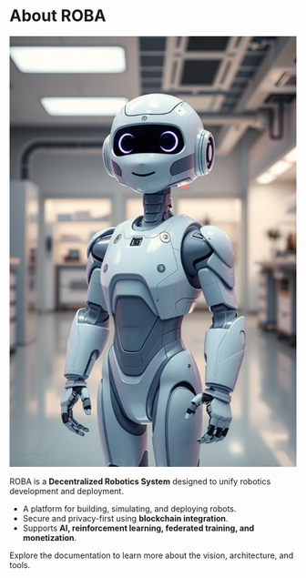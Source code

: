 # About ROBA

![ROBA Overview](../static/robot.png)

ROBA is a **Decentralized Robotics System** designed to unify robotics development and deployment.  

- A platform for building, simulating, and deploying robots.  
- Secure and privacy-first using **blockchain integration**.  
- Supports **AI, reinforcement learning, federated training, and monetization**.  

Explore the documentation to learn more about the vision, architecture, and tools.
